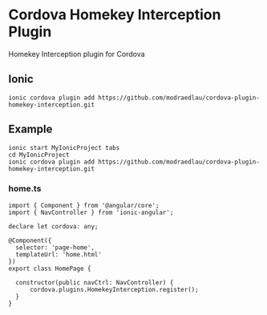 # Cordova Homekey Interception Plugin
Homekey Interception plugin for Cordova

## Ionic
```
ionic cordova plugin add https://github.com/modraedlau/cordova-plugin-homekey-interception.git
```

## Example
```
ionic start MyIonicProject tabs
cd MyIonicProject
ionic cordova plugin add https://github.com/modraedlau/cordova-plugin-homekey-interception.git
```
### home.ts
```
import { Component } from '@angular/core';
import { NavController } from 'ionic-angular';

declare let cordova: any;

@Component({
  selector: 'page-home',
  templateUrl: 'home.html'
})
export class HomePage {

  constructor(public navCtrl: NavController) {
      cordova.plugins.HomekeyInterception.register();
  }
}
```